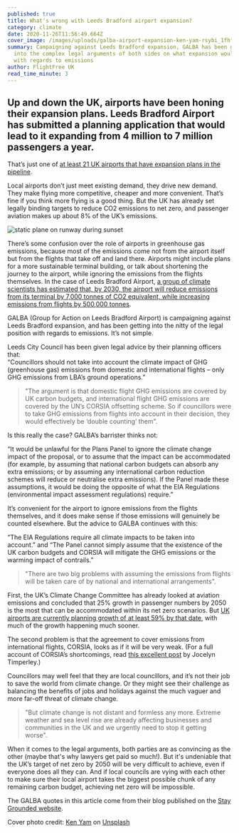 ```yaml
---
published: true
title: What's wrong with Leeds Bradford airport expansion?
category: climate
date: 2020-11-26T11:56:49.664Z
cover_image: /images/uploads/galba-airport-expansion-ken-yam-rsybi_1fhfm-unsplash.jpg
summary: Campaigning against Leeds Bradford expansion, GALBA has been getting
  into the complex legal arguments of both sides on what expansion would mean
  with regards to emissions
author: FlightFree UK
read_time_minute: 3
---
```

## Up and down the UK, airports have been honing their expansion plans. Leeds Bradford Airport has submitted a planning application that would lead to it expanding from 4 million to 7 million passengers a year.

That’s just one of [at least 21 UK airports that have expansion plans in the pipeline](https://www.carbonbrief.org/guest-post-planned-growth-of-uk-airports-not-consistent-with-net-zero-climate-goal).

Local airports don’t just meet existing demand, they drive new demand. They make flying more competitive, cheaper and more convenient. That’s fine if you think more flying is a good thing. But the UK has already set legally binding targets to reduce CO2 emissions to net zero, and passenger aviation makes up about 8% of the UK’s emissions.

![static plane on runway during sunset](/images/uploads/galba-airport-expansion-ken-yam-rsybi_1fhfm-unsplash.jpg "Cover photo credit: Photo by Ken Yam on Unsplash")

There’s some confusion over the role of airports in greenhouse gas emissions, because most of the emissions come not from the airport itself but from the flights that take off and land there. Airports might include plans for a more sustainable terminal building, or talk about shortening the journey to the airport, while ignoring the emissions from the flights themselves. In the case of Leeds Bradford Airport, [a group of climate scientists has estimated that, by 2030, the airport will reduce emissions from its terminal by 7,000 tonnes of CO2 equivalent, while increasing emissions from flights by 500,000 tonnes](https://twitter.com/PaulChatterton9/status/1285566841230954497?s=20). 

GALBA (Group for Action on Leeds Bradford Airport) is campaigning against Leeds Bradford expansion, and has been getting into the nitty of the legal position with regards to emissions. It’s not simple. 

Leeds City Council has been given legal advice by their planning officers that:\
“Councillors should not take into account the climate impact of GHG (greenhouse gas) emissions from domestic and international flights – only GHG emissions from LBA’s ground operations.”

> "The argument is that domestic flight GHG emissions are covered by UK carbon budgets, and international flight GHG emissions are covered by the UN’s CORSIA offsetting scheme. So if councillors were to take GHG emissions from flights into account in their decision, they would effectively be ‘double counting’ them".

Is this really the case? GALBA’s barrister thinks not: 

“It would be unlawful for the Plans Panel to ignore the climate change impact of the proposal, or to assume that the impact can be accommodated (for example, by assuming that national carbon budgets can absorb any extra emissions; or by assuming any international carbon reduction schemes will reduce or neutralise extra emissions). If the Panel made these assumptions, it would be doing the opposite of what the EIA Regulations (environmental impact assessment regulations) require.”

It’s convenient for the airport to ignore emissions from the flights themselves, and it does make sense if those emissions will genuinely be counted elsewhere. But the advice to GALBA continues with this:

“The EIA Regulations require all climate impacts to be taken into account.” and “The Panel cannot simply assume that the existence of the UK carbon budgets and CORSIA will mitigate the GHG emissions or the warming impact of contrails.”

> "There are two big problems with assuming the emissions from flights will be taken care of by national and international arrangements". 

First, the UK’s Climate Change Committee has already looked at aviation emissions and concluded that 25% growth in passenger numbers by 2050 is the most that can be accommodated within its net zero scenarios. But [UK airports are currently planning growth of at least 59% by that date](https://www.carbonbrief.org/guest-post-planned-growth-of-uk-airports-not-consistent-with-net-zero-climate-goal), with much of the growth happening much sooner. 

The second problem is that the agreement to cover emissions from international flights, CORSIA, looks as if it will be very weak. (For a full account of CORSIA’s shortcomings, read [this excellent post](https://www.carbonbrief.org/corsia-un-plan-to-offset-growth-in-aviation-emissions-after-2020) by Jocelyn Timperley.) 

Councillors may well feel that they are local councillors, and it’s not their job to save the world from climate change. Or they might see their challenge as balancing the benefits of jobs and holidays against the much vaguer and more far-off threat of climate change.

> "But climate change is not distant and formless any more. Extreme weather and sea level rise are already affecting businesses and communities in the UK and we urgently need to stop it getting worse". 

When it comes to the legal arguments, both parties are as convincing as the other (maybe that's why lawyers get paid so much!). But it's undeniable that the UK’s target of net zero by 2050 will be very difficult to achieve, even if everyone does all they can. And if local councils are vying with each other to make sure their local airport takes the biggest possible chunk of any remaining carbon budget, achieving net zero will be impossible. 

The GALBA quotes in this article come from their blog published on the [Stay Grounded website](https://stay-grounded.org/leeds-bradford-airport-expansion-plans-legal-arguments-about-emissions/).

Cover photo credit: [Ken Yam](https://unsplash.com/@starocker?utm_source=unsplash&utm_medium=referral&utm_content=creditCopyText) on [Unsplash](https://unsplash.com/s/photos/airport-expansion?utm_source=unsplash&utm_medium=referral&utm_content=creditCopyText)